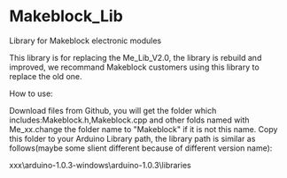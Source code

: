 Makeblock_Lib
=============

Library for Makeblock electronic modules

This library is for replacing the Me_Lib_V2.0, the library is rebuild and improved, we recommand Makeblock customers using this library to replace the old one.

How to use:

Download files from Github, you will get the folder which includes:Makeblock.h,Makeblock.cpp and other folds named with Me_xx.change the folder name to "Makeblock" if it is not this name. Copy this folder to your Arduino Library path, the library path is similar as follows(maybe some slient different because of different version name):

xxx\arduino-1.0.3-windows\arduino-1.0.3\libraries
